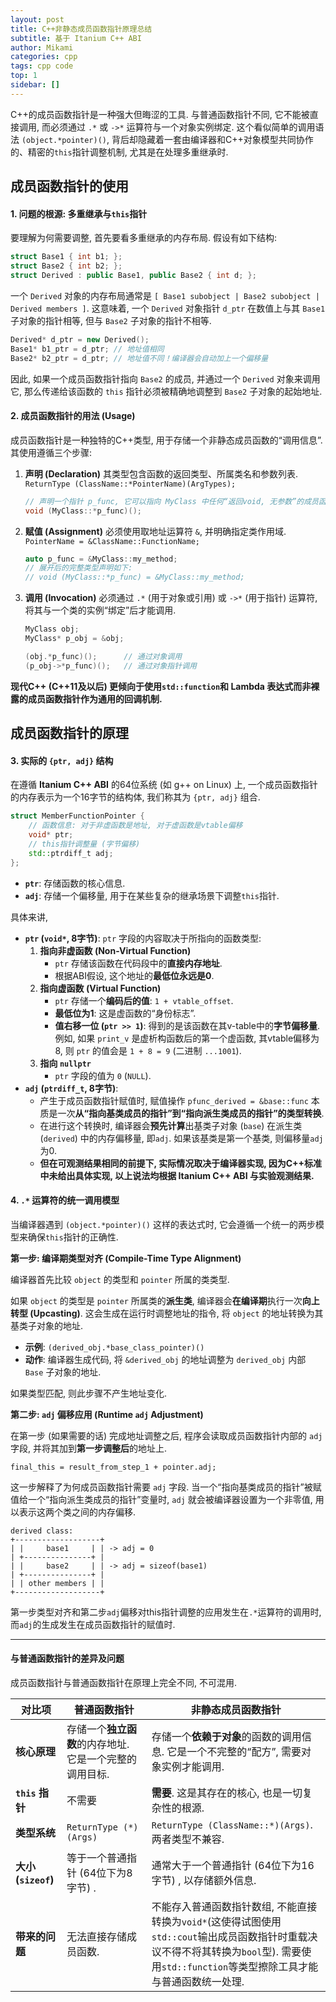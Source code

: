 ```yaml
---
layout: post
title: C++非静态成员函数指针原理总结
subtitle: 基于 Itanium C++ ABI
author: Mikami
categories: cpp
tags: cpp code
top: 1
sidebar: []
---
```


C++的成员函数指针是一种强大但晦涩的工具. 与普通函数指针不同, 它不能被直接调用, 而必须通过 `.*` 或 `->*` 运算符与一个对象实例绑定. 这个看似简单的调用语法 `(object.*pointer)()`, 背后却隐藏着一套由编译器和C++对象模型共同协作的、精密的`this`指针调整机制, 尤其是在处理多重继承时. 

## 成员函数指针的使用

#### 1. 问题的根源: 多重继承与`this`指针

要理解为何需要调整, 首先要看多重继承的内存布局. 假设有如下结构: 

```cpp
struct Base1 { int b1; };
struct Base2 { int b2; };
struct Derived : public Base1, public Base2 { int d; };
```

一个 `Derived` 对象的内存布局通常是 `[ Base1 subobject | Base2 subobject | Derived members ]`.  这意味着, 一个 `Derived` 对象指针 `d_ptr` 在数值上与其 `Base1` 子对象的指针相等, 但与 `Base2` 子对象的指针不相等. 

```cpp
Derived* d_ptr = new Derived();
Base1* b1_ptr = d_ptr; // 地址值相同
Base2* b2_ptr = d_ptr; // 地址值不同！编译器会自动加上一个偏移量
```

因此, 如果一个成员函数指针指向 `Base2` 的成员, 并通过一个 `Derived` 对象来调用它, 那么传递给该函数的 `this` 指针必须被精确地调整到 `Base2` 子对象的起始地址. 

#### 2. 成员函数指针的用法 (Usage)

成员函数指针是一种独特的C++类型, 用于存储一个非静态成员函数的“调用信息”. 其使用遵循三个步骤: 

1. **声明 (Declaration)** 其类型包含函数的返回类型、所属类名和参数列表.  `ReturnType (ClassName::*PointerName)(ArgTypes);`

   ```cpp
   // 声明一个指针 p_func, 它可以指向 MyClass 中任何“返回void, 无参数”的成员函数
   void (MyClass::*p_func)();
   ```

2. **赋值 (Assignment)** 必须使用取地址运算符 `&`, 并明确指定类作用域.  `PointerName = &ClassName::FunctionName;`

   ```cpp
   auto p_func = &MyClass::my_method;
   // 展开后的完整类型声明如下:
   // void (MyClass::*p_func) = &MyClass::my_method;
   ```

3. **调用 (Invocation)** 必须通过 `.*` (用于对象或引用) 或 `->*` (用于指针) 运算符, 将其与一个类的实例“绑定”后才能调用. 

   ```cpp
   MyClass obj;
   MyClass* p_obj = &obj;
   
   (obj.*p_func)();      // 通过对象调用
   (p_obj->*p_func)();   // 通过对象指针调用
   ```

**现代C++ (C++11及以后) 更倾向于使用`std::function`和 Lambda 表达式而非裸露的成员函数指针作为通用的回调机制.**



## 成员函数指针的原理

#### 3. 实际的 `{ptr, adj}` 结构

在遵循 **Itanium C++ ABI** 的64位系统 (如 g++ on Linux) 上, 一个成员函数指针的内存表示为一个16字节的结构体, 我们称其为 `{ptr, adj}` 组合. 

```cpp
struct MemberFunctionPointer {
    // 函数信息: 对于非虚函数是地址, 对于虚函数是vtable偏移
    void* ptr;
    // this指针调整量 (字节偏移) 
    std::ptrdiff_t adj; 
};
```

- **`ptr`**: 存储函数的核心信息. 
- **`adj`**: 存储一个偏移量, 用于在某些复杂的继承场景下调整`this`指针. 

具体来讲, 

- **`ptr` (`void*`, 8字节)**: `ptr` 字段的内容取决于所指向的函数类型: 
  1. **指向非虚函数 (Non-Virtual Function)**
     - `ptr` 存储该函数在代码段中的**直接内存地址**. 
     - 根据ABI假设, 这个地址的**最低位永远是0**. 
  2. **指向虚函数 (Virtual Function)**
     - `ptr` 存储一个**编码后的值**: `1 + vtable_offset`. 
     - **最低位为1**: 这是虚函数的“身份标志”. 
     - **值右移一位 (`ptr >> 1`)**: 得到的是该函数在其v-table中的**字节偏移量**. 例如, 如果 `print_v` 是虚析构函数后的第一个虚函数, 其vtable偏移为8, 则 `ptr` 的值会是 `1 + 8 = 9` (二进制 `...1001`). 
  3. **指向 `nullptr`**
     - `ptr` 字段的值为 `0` (`NULL`). 
- **`adj` (`ptrdiff_t`, 8字节)**:
  - 产生于成员函数指针赋值时, 赋值操作 `pfunc_derived = &base::func` 本质是一次**从“指向基类成员的指针”到“指向派生类成员的指针”的类型转换**. 
  - 在进行这个转换时, 编译器会**预先计算**出基类子对象 (`base`) 在派生类 (`derived`) 中的内存偏移量, 即`adj`. 如果该基类是第一个基类, 则偏移量`adj`为0.
  - **但在可观测结果相同的前提下, 实际情况取决于编译器实现, 因为C++标准中未给出具体实现, 以上说法均根据 Itanium C++ ABI 与实验观测结果.**



#### 4. `.*` 运算符的统一调用模型

当编译器遇到 `(object.*pointer)()` 这样的表达式时, 它会遵循一个统一的两步模型来确保`this`指针的正确性. 

**第一步: 编译期类型对齐 (Compile-Time Type Alignment)**

编译器首先比较 `object` 的类型和 `pointer` 所属的类类型. 

如果 `object` 的类型是 `pointer` 所属类的**派生类**, 编译器会**在编译期**执行一次**向上转型 (Upcasting)**. 这会生成在运行时调整地址的指令, 将 `object` 的地址转换为其基类子对象的地址. 

- **示例**: `(derived_obj.*base_class_pointer)()`
- **动作**: 编译器生成代码, 将 `&derived_obj` 的地址调整为 `derived_obj` 内部 `Base` 子对象的地址. 

如果类型匹配, 则此步骤不产生地址变化. 

**第二步: `adj` 偏移应用 (Runtime `adj` Adjustment)**

在第一步 (如果需要的话) 完成地址调整之后, 程序会读取成员函数指针内部的 `adj` 字段, 并将其加到**第一步调整后**的地址上. 

```
final_this = result_from_step_1 + pointer.adj;
```

这一步解释了为何成员函数指针需要 `adj` 字段. 当一个“指向基类成员的指针”被赋值给一个“指向派生类成员的指针”变量时, `adj` 就会被编译器设置为一个非零值, 用以表示这两个类之间的内存偏移. 

```
derived class:
+-------------------+
| |     base1     | | -> adj = 0
| +---------------+ |
| |     base2     | | -> adj = sizeof(base1)
| +---------------+ |
| | other members | |
+-------------------+
```

第一步类型对齐和第二步`adj`偏移对this指针调整的应用发生在`.*`运算符的调用时, 而`adj`的生成发生在成员函数指针的赋值时.

----------

#### 与普通函数指针的差异及问题

成员函数指针与普通函数指针在原理上完全不同, 不可混用. 

| 对比项              | 普通函数指针                                            | 非静态成员函数指针                                           |
| ------------------- | ------------------------------------------------------- | ------------------------------------------------------------ |
| **核心原理**        | 存储一个**独立函数**的内存地址. 它是一个完整的调用目标. | 存储一个**依赖于对象**的函数的调用信息. 它是一个不完整的“配方”, 需要对象实例才能调用. |
| **`this` 指针**     | 不需要                                                  | **需要**. 这是其存在的核心, 也是一切复杂性的根源.            |
| **类型系统**        | `ReturnType (*)(Args)`                                  | `ReturnType (ClassName::*)(Args)`. 两者类型不兼容.           |
| **大小 (`sizeof`)** | 等于一个普通指针 (64位下为8字节) .                      | 通常大于一个普通指针 (64位下为16字节) , 以存储额外信息.      |
| **带来的问题**      | 无法直接存储成员函数.                                   | 不能存入普通函数指针数组, 不能直接转换为`void*`(这使得试图使用`std::cout`输出成员函数指针时重载决议不得不将其转换为`bool`型). 需要使用`std::function`等类型擦除工具才能与普通函数统一处理. |

